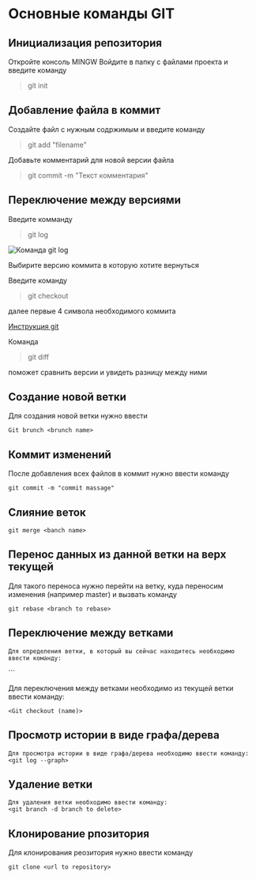 # Основные команды GIT

## Инициализация репозитория

Откройте консоль MINGW Войдите в папку с файлами проекта и введите команду 


>git init

## Добавление файла в коммит

Создайте файл с нужным содржимым и введите команду

>git add "filename"

Добавьте комментарий для новой версии файла

>git commit -m "Текст комментария"

## Переключение между версиями 

Введите комманду 

>git log

![Команда git log](Gitlog.png)

Выбирите версию коммита в которую хотите вернуться

Введите команду 

>git checkout 

далее первые 4 символа необходимого коммита

[Инструкция git](https://proglib.io/p/git-for-half-an-hour?ysclid=l4v5ctesjl296519805)

Команда

>git diff

поможет сравнить версии и увидеть разницу между ними

## Создание новой ветки

Для создания новой ветки нужно ввести
```
Git brunch <brunch name>
```

## Коммит изменений

После добавления всех файлов в коммит нужно ввести команду
```
git commit -m "commit massage"
```

## Слияние веток
```
git merge <banch name>
```
## Перенос данных из данной ветки на верх текущей

Для такого переноса нужно перейти на ветку, куда переносим изменения (например master) и вызвать команду
```
git rebase <branch to rebase>

```
## Переключение между ветками
```
Для определения ветки, в который вы сейчас находитесь необходимо ввести команду:
```
<git branch>
```

Для переключения между ветками необходимо из текущей ветки ввести команду:
```
<Git checkout (name)>
```
## Просмотр истории в виде графа/дерева
```
Для просмотра истории в виде графа/дерева необходимо ввести команду:
<git log --graph>
```

## Удаление ветки

```
Для удаления ветки необходимо ввести команду:
<git branch -d branch to delete>
```
  
 ## Клонирование рпозитория
  
  Для клонирования реозитория нужно ввести команду
  ```
  git clone <url to repository>
  ````



